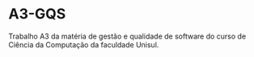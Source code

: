 # A3-GQS
Trabalho A3 da matéria de gestão e qualidade de software do curso de Ciência da Computação da faculdade Unisul.
